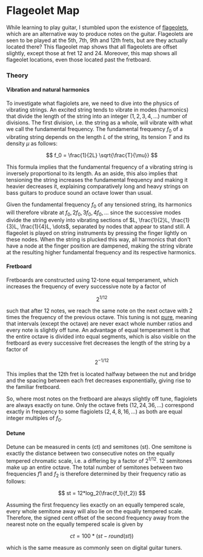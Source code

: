 # Flageolet Map

While learning to play guitar, I stumbled upon the existence of [flageolets](https://en.wikipedia.org/wiki/String_harmonic), which are an alternative way to produce notes on the guitar. Flageolets are seen to be played at the 5th, 7th, 9th and 12th frets, but are they actually located there? This flageolet map shows that all flageolets are offset slightly, except those at fret 12 and 24. Moreover, this map shows all flageolet locations, even those located past the fretboard.

### Theory 

#### Vibration and natural harmonics

To investigate what flagiolets are, we need to dive into the physics of vibrating strings. An excited string tends to vibrate in modes (harmonics) that divide the length of the string into an integer ($1, 2, 3, 4, \dots$) number of divisions. The first division, i.e. the string as a whole, will vibrate with what we call the fundamental frequency. The fundamental frequency $f_0$ of a vibrating string depends on the length $L$ of the string, its tension $T$ and its density $\mu$ as follows: 

$$ f_0 = \frac{1}{2L} \sqrt{\frac{T}{\mu}} $$

This formula implies that the fundamental frequency of a vibrating string is inversely proportional to its length. As an aside, this also implies that tensioning the string increases the fundamental frequency and making it heavier decreases it, explaining comparatively long and heavy strings on bass guitars to produce sound an octave lower than usual. 

Given the fundamental frequency $f_0$ of any tensioned string, its harmonics will therefore vibrate at $f_0, 2f_0, 3f_0, 4f_0, \dots$ since the successive modes divide the string evenly into vibrating sections of $L, \frac{1}{2}L, \frac{1}{3}L, \frac{1}{4}L, \dots$, separated by nodes that appear to stand still. A flageolet is played on string instruments by pressing the finger lightly on these nodes. When the string is plucked this way, all harmonics that don't have a node at the finger position are dampened, making the string vibrate at the resulting higher fundamental frequency and its respective harmonics.

#### Fretboard

Fretboards are constructed using 12-tone equal temperament, which increases the frequency of every successive note by a factor of

$$ 2 ^ {1/12} $$

such that after 12 notes, we reach the same note on the next octave with 2 times the frequency of the previous octave. This tuning is not [pure](https://en.wikipedia.org/wiki/Just_intonation), meaning that intervals (except the octave) are never exact whole number ratios and every note is slightly off tune. An advantage of equal temperament is that the entire octave is divided into equal segments, which is also visible on the fretboard as every successive fret decreases the length of the string by a factor of

$$ 2 ^ {-1/12} $$

This implies that the 12th fret is located halfway between the nut and bridge and the spacing between each fret decreases exponentially, giving rise to the familiar fretboard.

So, where most notes on the fretboard are always slightly off tune, flagiolets are always exactly on tune. Only the octave frets ($12, 24, 36, \dots$) correspond exactly in frequency to some flagiolets ($2, 4, 8, 16, \dots$) as both are equal integer multiples of $f_0$.

#### Detune

Detune can be measured in cents (ct) and semitones (st). One semitone is exactly the distance between two consecutive notes on the equally tempered chromatic scale, i.e. a differing by a factor of $2 ^ {1/12}$. 12 semitones make up an entire octave. The total number of semitones between two frequencies $f1$ and $f_2$ is therefore determined by their frequency ratio as follows:

$$ st = 12*log_2(\frac{f_1}{f_2}) $$

Assuming the first frequency lies exactly on an equally tempered scale, every whole semitone away will also lie on the equally tempered scale. Therefore, the signed cent offset of the second frequency away from the nearest note on the equally tempered scale is given by

$$ ct = 100 * (st - round(st)) $$

which is the same measure as commonly seen on digital guitar tuners.
